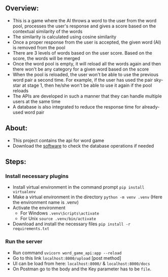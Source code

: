 ## Overview:
- This is a game where the AI throws a word to the user from the word pool, processes the user's response and gives a score based on the contextual similarity of the words
- The similarity is calculated using cosine similarity
- Once a proper response from the user is accepted, the given word (AI) is removed from the pool
- There are 3 levels of words based on the user score. Based on the score, the words will be merged
- Once the word pool is empty, it will reload all the words again and then there won't be any category for a given word based on the score
- When the pool is reloaded, the user won't be able to use the previous word pair a second time. For example, if the user has used the pair sky-star at stage 1, then he/she won't be able to use it again if the pool reloads
- The APIs are developed in such a manner that they can handle multiple users at the same time
- A database is also integrated to reduce the response time for already-used word pair


## About:
- This project contains the api for word game
- Download the [software](https://sqlitebrowser.org/dl/) to check the database operations if needed


## Steps:
### Install necessary plugins
- Install virtual environment in the command prompt  `pip install virtualenv`
- Make a virtual environment in the directory  `python -m venv .venv`      (Here the environment name is .venv)
- Activate the environment  
	- For Windows `.venv\Scripts\activate`
	- For Unix `source .venv/bin/activate`
 - Download and install the necessary files  `pip install -r requirements.txt`


 ### Run the server
 - Run command `uvicorn word_game_api:app --reload`
 - Go to this link `localhost:8000/upload` [post method]
 - UI can be load from here:  `localhost:8000/` & `localhost:8000/docs`
 - On Postman go to the body and the Key parameter has to be `file`.
